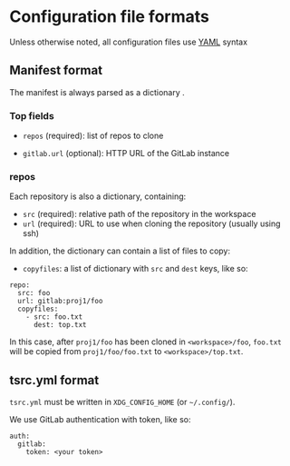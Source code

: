 # Configuration file formats

Unless otherwise noted, all configuration files use [YAML](http://www.yaml.org/)
syntax

## Manifest format

The manifest is always parsed as a dictionary .

### Top fields


* `repos` (required): list of repos to clone

* `gitlab.url` (optional): HTTP URL of the GitLab instance

### repos

Each repository is also a dictionary, containing:

* `src` (required): relative path of the repository in the workspace
* `url` (required): URL to use when cloning the repository (usually using ssh)

In addition, the dictionary can contain a list of files to copy:

* `copyfiles`: a list of dictionary with `src` and `dest` keys, like so:

```
repo:
  src: foo
  url: gitlab:proj1/foo
  copyfiles:
    - src: foo.txt
      dest: top.txt
```

In this case, after `proj1/foo` has been cloned in `<workspace>/foo`, `foo.txt`
will be copied from `proj1/foo/foo.txt` to `<workspace>/top.txt`.

## tsrc.yml format

`tsrc.yml` must be written in `XDG_CONFIG_HOME` (or `~/.config/`).

We use GitLab authentication with token, like so:

```
auth:
  gitlab:
    token: <your token>
```
